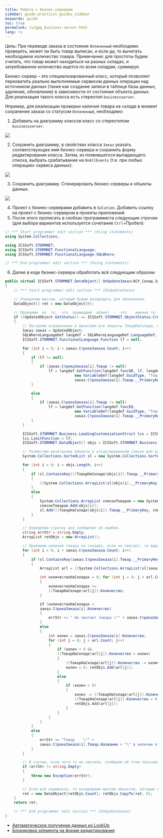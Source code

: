 ```yaml
---
title: Работа с бизнес-сервером
sidebar: guide-practical-guides_sidebar
keywords: guide
toc: true
permalink: ru/gpg_business-server.html
lang: ru
---
```


Цель: При переводе заказа в состояние `Оплаченный` необходимо проверять, может ли быть товар выписан, и если да, то вычитать необходимое количество товара.
Примечание: для простоты будем считать, что товар может находиться на разных складах, и затребованное количество ищется по всем складам, суммируя.

Бизнес-сервер – это специализированный класс, который позволяет перехватить реально выполняемые сервисом данных операции над источником данных (такие как создание записи в таблице базы данных, удаление, обновление) в зависимости от состояния объекта данных. Для реализации такого класса есть стереотип `businessserver`.

Нпример, для реализации проверки наличия товара на складе в момент сохранения заказа со статусом `Оплаченный`, необходимо:

1. Добавить на диаграмму классов класс со  стереотипом `businessserver`.

![](/images/pages/guides/flexberry-aspnet/add-bsclass.png)

2. Сохранить диаграмму, в свойствах класса `Заказ` указать соответствующее имя бизнес-сервера и сохранить форму редактирования класса. Затем, из появившегося выпадающего списка, выбрать срабатывание на `OnAllEvents` (т.е. при любых операциях сервиса данных):

![](/images/pages/guides/flexberry-aspnet/set-bsclass-in-zakaz.png)

3. Сохранить диаграмму. Сгенерировать бизнес-серверы и объекты данных.

![](/images/pages/guides/flexberry-aspnet/gen-bs-and-objects.png)

4. Проект с бизнес-серверами добавить в `Solution`. Добавить ссылку на проект с бизнес-сервером в проекты приложений.
5. После этого прописать в скобках программиста следующие строчки (для выбора вариантов используется сочетание `Ctrl`+Пробел):

```csharp
// *** Start programmer edit section *** (Using statements)
using System.Collections;

using ICSSoft.STORMNET;
using ICSSoft.STORMNET.FunctionalLanguage;
using ICSSoft.STORMNET.FunctionalLanguage.SQLWhere;

// *** End programmer edit section *** (Using statements)
``` 

6. Далее в коде бизнес-сервера обработать всё следующим образом:

```csharp
public virtual ICSSoft.STORMNET.DataObject[] OnUpdateЗаказ(АСУ_Склад.Заказ UpdatedObject)
{
	// *** Start programmer edit section *** (OnUpdateЗаказ)

	// Определим массив, который будем возвращать для обновления.
	DataObject[] ret = new DataObject[0];

	// Проверим  на  то,  что  пришедший  объект  -  это	именно то, что нам нужно (создан или изменён и статус установлен в Оплачено).		
	if ((UpdatedObject.GetStatus() == ICSSoft.STORMNET.ObjectStatus.Created || UpdatedObject.GetStatus() == ICSSoft.STORMNET.ObjectStatus.Altered) && Array.IndexOf(UpdatedObject.GetAlteredPropertyNames(), "Статус") >= 0 && UpdatedObject.Статус == СостояниеЗаказа.Оплаченный)			
	{   
		// Построим ограничение и вычитаем все объекты ТоварНаСкладе, которые нам подходят.
		Заказ заказ = UpdatedObject;
		SQLWhereLanguageDef langdef = SQLWhereLanguageDef.LanguageDef;
		ICSSoft.STORMNET.FunctionalLanguage.Function lf = null; 

		for (int i = 0; i < заказ.СтрокаЗаказа.Count; i++)
		{
			if (lf != null)
			{
				if (заказ.СтрокаЗаказа[i].Товар != null)
					lf = langdef.GetFunction(langdef.funcOR, lf, langdef.GetFunction(langdef.funcEQ, 
								new VariableDef(langdef.GuidType, "Товар"),
								заказ.СтрокаЗаказа[i].Товар.__PrimaryKey));
			}

			else
			{
				if (заказ.СтрокаЗаказа[i].Товар != null)
					lf = langdef.GetFunction(langdef.funcEQ,
								new VariableDef(langdef.GuidType, "Товар"),
								заказ.СтрокаЗаказа[i].Товар.__PrimaryKey);
			}
		}

		ICSSoft.STORMNET.Business.LoadingCustomizationStruct lcs = ICSSoft.STORMNET.Business.LoadingCustomizationStruct.GetSimpleStruct(typeof(ТоварНаСкладе),"ТоварНаСкладеE");
		lcs.LimitFunction = lf;
		ICSSoft.STORMNET.DataObject[] objs = ICSSoft.STORMNET.Business.DataServiceProvider.DataService.LoadObjects(lcs);

		// Разместим вычитанные объекты в отсортированном списке для удобного доступа в дальнейшем.
		System.Collections.SortedList sl = new System.Collections.SortedList();

		for (int i = 0; i < objs.Length; i++)
		{
			if (sl.ContainsKey(((ТоварНаСкладе)objs[i]).Товар.__PrimaryKey))
			{
				((System.Collections.ArrayList)sl[objs[i].__PrimaryKey]).Add(objs[i]);
			}
			else
			{
				System.Collections.ArrayList списокТоваров = new System.Collections.ArrayList();
				списокТоваров.Add(objs[i]);
				sl.Add(((ТоварНаСкладе)objs[i]).Товар.__PrimaryKey, списокТоваров);
			}
		}

		// Определим строчку для сообщения об ошибке. 
		string errStr = string.Empty;
		ArrayList retObjs = new ArrayList();

		// Проверим наличие товара на складах, если не хватает, то выдадим сообщение об ошибке, если хватает, то вычитаем количество.
		for (int i = 0; i < заказ.СтрокаЗаказа.Count; i++)
		{
			if (sl.ContainsKey(заказ.СтрокаЗаказа[i].Товар.__PrimaryKey))
			{
				ArrayList arl = ((System.Collections.ArrayList)sl[заказ.СтрокаЗаказа[i].Товар.__PrimaryKey]);

				int количествоНаСкладах = 0; for (int j = 0; j < arl.Count; j++)
				{
					количествоНаСкладах +=
					((ТоварНаСкладе)arl[j]).Количество;
				}

				if (количествоНаСкладах <
				заказ.СтрокаЗаказа[i].Количество)
				{
					errStr += " Не хватает товара \"" + заказ.СтрокаЗаказа[i].Товар.Название + "\" в наличии: " + количествоНаСкладах + ", требуется " + заказ.СтрокаЗаказа[i].Количество + Environment.NewLine;
				}
				else
				{
					int колич = заказ.СтрокаЗаказа[i].Количество;
					for (int j = 0; j < arl.Count; j++)
					{
						if (колич > 0 &&
						((ТоварНаСкладе)arl[j]).Количество > колич)
						{
							((ТоварНаСкладе)arl[j]).Количество -= колич;
							колич = 0; retObjs.Add(arl[j]);
						}
						else
						{
							if (колич > 0)
							{
								колич -= ((ТоварНаСкладе)arl[j]).Количество;
								((ТоварНаСкладе)arl[j]).Количество = 0;
								retObjs.Add(arl[j]);
							}
						}
					}
				}
			}
			else
			{
				errStr += "Товар	\"" +
				заказ.СтрокаЗаказа[i].Товар.Название + "\" в наличии отсутствует." + Environment.NewLine;
			}
		}

		// В случае, если чего-то не хватило, сообщаем об этом пользователю.
		if (errStr != string.Empty)
		{
			throw new Exception(errStr);
		}

		// Если всё нормально, то возвращаем массив объектов, которые надо обновить.
		ret = new DataObject[retObjs.Count]; retObjs.CopyTo(ret, 0);
	}
	return ret;

	// *** End programmer edit section *** (OnUpdateЗаказ)
}
```

* <i class="fa fa-arrow-left" aria-hidden="true"></i> [Автоматическое получение данных из LookUp](gpg_auto-get-data-from-lookup.html)
* [Блокировка элемента на форме редактирования](gpg_set-ctrl-read-only.html) <i class="fa fa-arrow-right" aria-hidden="true"></i> 
